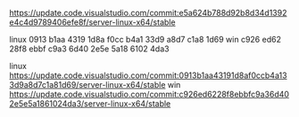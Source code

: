 
https://update.code.visualstudio.com/commit:e5a624b788d92b8d34d1392e4c4d9789406efe8f/server-linux-x64/stable


linux
0913 b1aa 4319 1d8a f0cc b4a1 33d9 a8d7 c1a8 1d69
win
c926 ed62 28f8 ebbf c9a3 6d40 2e5e 5a18 6102 4da3


linux
https://update.code.visualstudio.com/commit:0913b1aa43191d8af0ccb4a133d9a8d7c1a81d69/server-linux-x64/stable
win
https://update.code.visualstudio.com/commit:c926ed6228f8ebbfc9a36d402e5e5a1861024da3/server-linux-x64/stable
